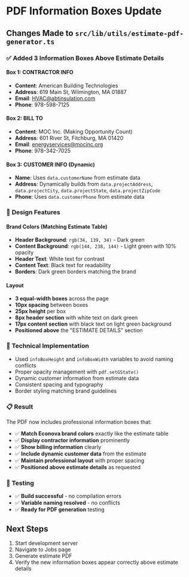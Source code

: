 # PDF Information Boxes Update

## Changes Made to `src/lib/utils/estimate-pdf-generator.ts`

### ✅ **Added 3 Information Boxes Above Estimate Details**

#### **Box 1: CONTRACTOR INFO**
- **Content**: American Building Technologies
- **Address**: 619 Main St, Wilmington, MA 01887
- **Email**: HVAC@abtinsulation.com
- **Phone**: 978-598-7125

#### **Box 2: BILL TO**
- **Content**: MOC Inc. (Making Opportunity Count)
- **Address**: 601 River St, Fitchburg, MA 01420
- **Email**: energyservices@mocinc.org
- **Phone**: 978-342-7025

#### **Box 3: CUSTOMER INFO** (Dynamic)
- **Name**: Uses `data.customerName` from estimate data
- **Address**: Dynamically builds from `data.projectAddress`, `data.projectCity`, `data.projectState`, `data.projectZipCode`
- **Phone**: Uses `data.customerPhone` from estimate data

### 🎨 **Design Features**

#### **Brand Colors (Matching Estimate Table)**
- **Header Background**: `rgb(34, 139, 34)` - Dark green
- **Content Background**: `rgb(144, 238, 144)` - Light green with 10% opacity
- **Header Text**: White text for contrast
- **Content Text**: Black text for readability
- **Borders**: Dark green borders matching the brand

#### **Layout**
- **3 equal-width boxes** across the page
- **10px spacing** between boxes
- **25px height** per box
- **8px header section** with white text on dark green
- **17px content section** with black text on light green background
- **Positioned above** the "ESTIMATE DETAILS" section

### 🔧 **Technical Implementation**
- Used `infoBoxHeight` and `infoBoxWidth` variables to avoid naming conflicts
- Proper opacity management with `pdf.setGState()`
- Dynamic customer information from estimate data
- Consistent spacing and typography
- Border styling matching brand guidelines

### 📋 **Result**
The PDF now includes professional information boxes that:
- ✅ **Match Econova brand colors** exactly like the estimate table
- ✅ **Display contractor information** prominently
- ✅ **Show billing information** clearly
- ✅ **Include dynamic customer data** from the estimate
- ✅ **Maintain professional layout** with proper spacing
- ✅ **Positioned above estimate details** as requested

### 🧪 **Testing**
- ✅ **Build successful** - no compilation errors
- ✅ **Variable naming resolved** - no conflicts
- ✅ **Ready for PDF generation** testing

## Next Steps
1. Start development server
2. Navigate to Jobs page
3. Generate estimate PDF
4. Verify the new information boxes appear correctly above estimate details
